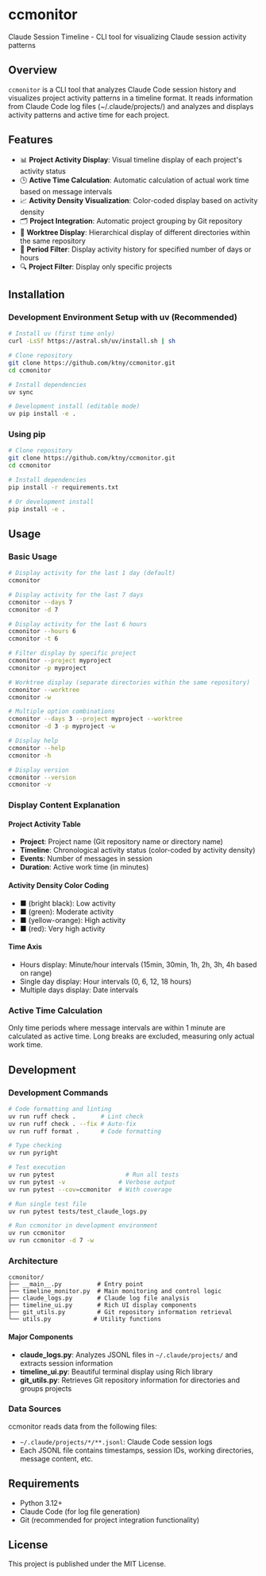 # ccmonitor

Claude Session Timeline - CLI tool for visualizing Claude session activity patterns

## Overview

`ccmonitor` is a CLI tool that analyzes Claude Code session history and visualizes project activity patterns in a timeline format. It reads information from Claude Code log files (~/.claude/projects/) and analyzes and displays activity patterns and active time for each project.

## Features

- 📊 **Project Activity Display**: Visual timeline display of each project's activity status
- 🕒 **Active Time Calculation**: Automatic calculation of actual work time based on message intervals
- 📈 **Activity Density Visualization**: Color-coded display based on activity density
- 🗂️ **Project Integration**: Automatic project grouping by Git repository
- 🧵 **Worktree Display**: Hierarchical display of different directories within the same repository
- 📅 **Period Filter**: Display activity history for specified number of days or hours
- 🔍 **Project Filter**: Display only specific projects

## Installation

### Development Environment Setup with uv (Recommended)

```bash
# Install uv (first time only)
curl -LsSf https://astral.sh/uv/install.sh | sh

# Clone repository
git clone https://github.com/ktny/ccmonitor.git
cd ccmonitor

# Install dependencies
uv sync

# Development install (editable mode)
uv pip install -e .
```

### Using pip

```bash
# Clone repository
git clone https://github.com/ktny/ccmonitor.git
cd ccmonitor

# Install dependencies
pip install -r requirements.txt

# Or development install
pip install -e .
```

## Usage

### Basic Usage

```bash
# Display activity for the last 1 day (default)
ccmonitor

# Display activity for the last 7 days
ccmonitor --days 7
ccmonitor -d 7

# Display activity for the last 6 hours
ccmonitor --hours 6
ccmonitor -t 6

# Filter display by specific project
ccmonitor --project myproject
ccmonitor -p myproject

# Worktree display (separate directories within the same repository)
ccmonitor --worktree
ccmonitor -w

# Multiple option combinations
ccmonitor --days 3 --project myproject --worktree
ccmonitor -d 3 -p myproject -w

# Display help
ccmonitor --help
ccmonitor -h

# Display version
ccmonitor --version
ccmonitor -v
```

### Display Content Explanation

#### Project Activity Table
- **Project**: Project name (Git repository name or directory name)
- **Timeline**: Chronological activity status (color-coded by activity density)
- **Events**: Number of messages in session
- **Duration**: Active work time (in minutes)

#### Activity Density Color Coding
- ■ (bright black): Low activity
- ■ (green): Moderate activity
- ■ (yellow-orange): High activity
- ■ (red): Very high activity

#### Time Axis
- Hours display: Minute/hour intervals (15min, 30min, 1h, 2h, 3h, 4h based on range)
- Single day display: Hour intervals (0, 6, 12, 18 hours)
- Multiple days display: Date intervals

### Active Time Calculation

Only time periods where message intervals are within 1 minute are calculated as active time. Long breaks are excluded, measuring only actual work time.

## Development

### Development Commands

```bash
# Code formatting and linting
uv run ruff check .       # Lint check
uv run ruff check . --fix # Auto-fix
uv run ruff format .      # Code formatting

# Type checking
uv run pyright

# Test execution
uv run pytest                    # Run all tests
uv run pytest -v               # Verbose output
uv run pytest --cov=ccmonitor  # With coverage

# Run single test file
uv run pytest tests/test_claude_logs.py

# Run ccmonitor in development environment
uv run ccmonitor
uv run ccmonitor -d 7 -w
```

### Architecture

```
ccmonitor/
├── __main__.py          # Entry point
├── timeline_monitor.py  # Main monitoring and control logic
├── claude_logs.py       # Claude log file analysis
├── timeline_ui.py       # Rich UI display components
├── git_utils.py         # Git repository information retrieval
└── utils.py            # Utility functions
```

#### Major Components
- **claude_logs.py**: Analyzes JSONL files in `~/.claude/projects/` and extracts session information
- **timeline_ui.py**: Beautiful terminal display using Rich library
- **git_utils.py**: Retrieves Git repository information for directories and groups projects

### Data Sources

ccmonitor reads data from the following files:
- `~/.claude/projects/*/**.jsonl`: Claude Code session logs
- Each JSONL file contains timestamps, session IDs, working directories, message content, etc.

## Requirements

- Python 3.12+
- Claude Code (for log file generation)
- Git (recommended for project integration functionality)

## License

This project is published under the MIT License.